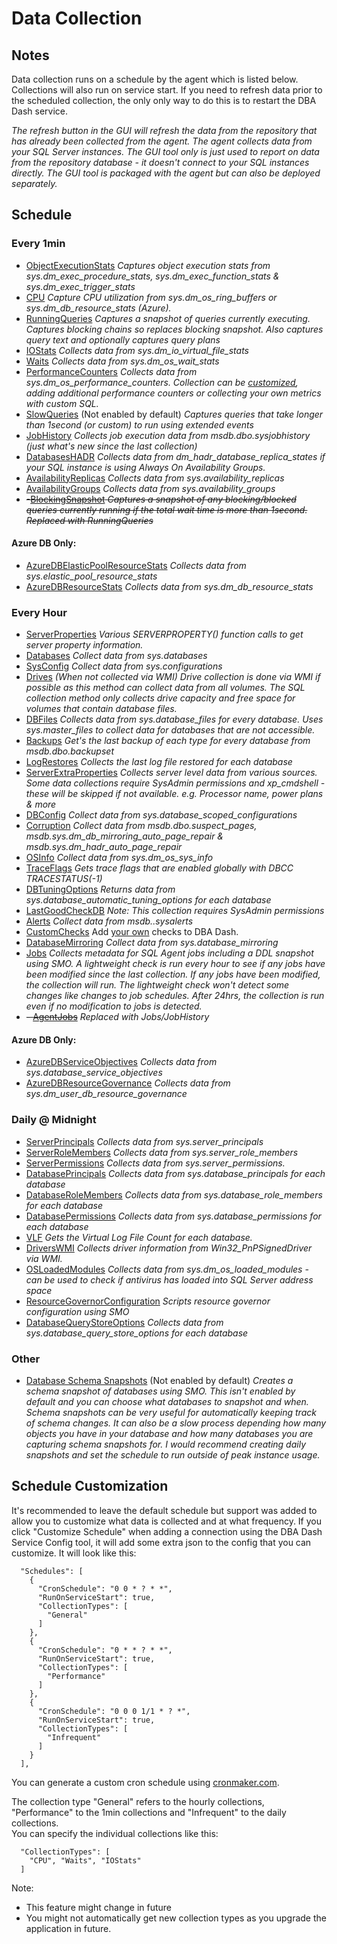  
# Data Collection
## Notes
Data collection runs on a schedule by the agent which is listed below. Collections will also run on service start.  If you need to refresh data prior to the scheduled collection, the only only way to do this is to restart the DBA Dash service. 

*The refresh button in the GUI will refresh the data from the repository that has already been collected from the agent.  The agent collects data from your SQL Server instances.  The GUI tool only is just used to report on data from the repository database - it doesn't connect to your SQL instances directly.  The GUI tool is packaged with the agent but can also be deployed separately.*

## Schedule
### Every 1min
- [ObjectExecutionStats](../DBADash/SQL/SQLObjectExecutionStats.sql)
*Captures object execution stats from sys.dm_exec_procedure_stats, sys.dm_exec_function_stats & sys.dm_exec_trigger_stats*
- [CPU](../DBADash/SQL/SQLCPU.sql)
*Capture CPU utilization from sys.dm_os_ring_buffers or sys.dm_db_resource_stats (Azure).*
- [RunningQueries](RunningQueries.md)
*Captures a snapshot of queries currently executing. Captures blocking chains so replaces blocking snapshot. Also captures query text and optionally captures query plans*
- [IOStats](../DBADash/SQL/SQLIOStats.sql)
*Collects data from sys.dm_io_virtual_file_stats*
- [Waits](../DBADash/SQL/SQLWaits.sql)
*Collects data from sys.dm_os_wait_stats*
- [PerformanceCounters](../DBADash/SQL/SQLPerformanceCounters.sql)
*Collects data from sys.dm_os_performance_counters.  Collection can be [customized](OSPerformanceCounters.md), adding additional performance counters or collecting your own metrics with custom SQL.*
- [SlowQueries](../DBADash/SQL/SQLSlowQueries.sql) (Not enabled by default)
*Captures queries that take longer than 1second (or custom) to run using extended events*
- [JobHistory](../DBADash/SQL/SQLJobHistory.sql)
*Collects job execution data from msdb.dbo.sysjobhistory (just what's new since the last collection)*
- [DatabasesHADR](../DBADash/SQL/SQLDatabasesHADR.sql)
*Collects data from dm_hadr_database_replica_states if your SQL instance is using Always On Availability Groups.*
- [AvailabilityReplicas](../DBADash/SQL/SQLAvailabilityReplicas.sql)
*Collects data from sys.availability_replicas*
- [AvailabilityGroups](../DBADash/SQL/SQLAvailabilityGroups.sql)
*Collects data from sys.availability_groups*
- ~~-[BlockingSnapshot](../DBADash/SQL/SQLBlockingSnapshot.sql)
*Captures a snapshot of any blocking/blocked queries currently running if the total wait time is more than 1second.
Replaced with RunningQueries*~~
#### Azure DB Only:
- [AzureDBElasticPoolResourceStats](../DBADash/SQL/SQLAzureDBElasticPoolResourceStats.sql)
*Collects data from sys.elastic_pool_resource_stats*
- [AzureDBResourceStats](../DBADash/SQL/SQLAzureDBResourceStats.sql)
*Collects data from sys.dm_db_resource_stats*
### Every Hour
- [ServerProperties](../DBADash/SQL/SQLServerProperties.sql)
*Various SERVERPROPERTY() function calls to get server property information.*
- [Databases](../DBADash/SQL/SQLDatabases.sql)
*Collect data from sys.databases*
- [SysConfig](../DBADash/SQL/SQLSysConfig.sql)
*Collect data from sys.configurations*
- [Drives](../DBADash/SQL/SQLDrives.sql) *(When not collected via WMI)*
*Drive collection is done via WMI if possible as this method can collect data from all volumes. The SQL collection method only collects drive capacity and free space for volumes that contain database files.*
- [DBFiles](../DBADash/SQL/SQLDBFiles.sql)
*Collects data from sys.database_files for every database. Uses sys.master_files to collect data for databases that are not accessible.*  
- [Backups](../DBADash/SQL/SQLBackups.sql)
*Get's the last backup of each type for every database from msdb.dbo.backupset*
- [LogRestores](../DBADash/SQL/SQLLogRestores.sql)
*Collects the last log file restored for each database*
- [ServerExtraProperties](../DBADash/SQL/SQLServerExtraProperties.sql)
*Collects server level data from various sources. Some data collections require SysAdmin permissions and xp_cmdshell - these will be skipped if not available.   e.g. Processor name, power plans & more*
- [DBConfig](../DBADash/SQL/SQLDBConfig.sql)
*Collect data from sys.database_scoped_configurations*
- [Corruption](../DBADash/SQL/SQLCorruption.sql)
*Collect data from msdb.dbo.suspect_pages, msdb.sys.dm_db_mirroring_auto_page_repair & msdb.sys.dm_hadr_auto_page_repair*
- [OSInfo](../DBADash/SQL/SQLOSInfo.sql)
*Collect data from sys.dm_os_sys_info*
- [TraceFlags](../DBADash/SQL/SQLTraceFlags.sql)
*Gets trace flags that are enabled globally with DBCC TRACESTATUS(-1)*
- [DBTuningOptions](../DBADash/SQL/SQLDBTuningOptions.sql)
*Returns data from sys.database_automatic_tuning_options for each database*
- [LastGoodCheckDB](../DBADash/SQL/SQLLastGoodCheckDB.sql)
*Note: This collection requires SysAdmin permissions*
- [Alerts](../DBADash/SQL/SQLAlerts.sql)
*Collect data from msdb..sysalerts*
- [CustomChecks](../DBADash/SQL/SQLCustomChecks.sql)
Add [your own](CustomChecks.md) checks to DBA Dash.
- [DatabaseMirroring](../DBADash/SQL/SQLDatabaseMirroring.sql)
*Collect data from sys.database_mirroring*
- [Jobs](../DBADash/SchemaSnapshotDB.cs)
*Collects metadata for SQL Agent jobs including a DDL snapshot using SMO. A lightweight check is run every hour to see if any jobs have been modified since the last collection. If any jobs have been modified, the collection will run.  The lightweight check won't detect some changes like changes to job schedules.  After 24hrs, the collection is run even if no modification to jobs is detected.*  
- ~~- [AgentJobs](../DBADash/SQL/AgentJobs.sql)~~
 *Replaced with Jobs/JobHistory*
 
#### Azure DB Only:
- [AzureDBServiceObjectives](../DBADash/SQL/SQLAzureDBServiceObjectives.sql)
*Collects data from sys.database_service_objectives*
- [AzureDBResourceGovernance](../DBADash/SQL/SQLAzureDBResourceGovernance.sql)
*Collects data from sys.dm_user_db_resource_governance*

### Daily @ Midnight
- [ServerPrincipals](../DBADash/SQL/SQLServerPrincipals.sql)
*Collects data from sys.server_principals*
- [ServerRoleMembers](../DBADash/SQL/SQLServerRoleMembers.sql)
*Collects data from sys.server_role_members*
- [ServerPermissions](../DBADash/SQL/SQLServerPermissions.sql)
*Collects data from sys.server_permissions.*
- [DatabasePrincipals](../DBADash/SQL/SQLDatabasePrincipals.sql)
*Collects data from sys.database_principals for each database*
- [DatabaseRoleMembers](../DBADash/SQL/SQLDatabaseRoleMembers.sql)
*Collects data from sys.database_role_members for each database*
- [DatabasePermissions](../DBADash/SQL/SQLDatabasePermissions.sql)
*Collects data from sys.database_permissions for each database*
- [VLF](../DBADash/SQL/SQLVLF.sql)
*Gets the Virtual Log File Count for each database.* 
- [DriversWMI](../DBADash/DBCollector.cs)
*Collects driver information from Win32_PnPSignedDriver via WMI.*  
- [OSLoadedModules](../DBADash/SQL/SQLOSLoadedModules.sql)
*Collects data from sys.dm_os_loaded_modules - can be used to check if antivirus has loaded into SQL Server address space*
- [ResourceGovernorConfiguration](../DBADash/SchemaSnapshotDB.cs)
*Scripts resource governor configuration using SMO*
- [DatabaseQueryStoreOptions](../DBADash/SQL/SQLDatabaseQueryStoreOptions.sql)
*Collects data from sys.database_query_store_options for each database*

### Other
- [Database Schema Snapshots](../DBADash/SchemaSnapshotDB.cs) (Not enabled by default)
*Creates a schema snapshot of databases using SMO.  This isn't enabled by default and you can choose what databases to snapshot and when.  Schema snapshots can be very useful for automatically keeping track of schema changes. It can also be a slow process depending how many objects you have in your database and how many databases you are capturing schema snapshots for.  I would recommend creating daily snapshots and set the schedule to run outside of peak instance usage.*

## Schedule Customization
It's recommended to leave the default schedule but support was added to allow you to customize what data is collected and at what frequency. If you click "Customize Schedule" when adding a connection using the DBA Dash Service Config tool, it will add some extra json to the config that you can customize.  It will look like this:

      "Schedules": [
        {
          "CronSchedule": "0 0 * ? * *",
          "RunOnServiceStart": true,
          "CollectionTypes": [
            "General"
          ]
        },
        {
          "CronSchedule": "0 * * ? * *",
          "RunOnServiceStart": true,
          "CollectionTypes": [
            "Performance"
          ]
        },
        {
          "CronSchedule": "0 0 0 1/1 * ? *",
          "RunOnServiceStart": true,
          "CollectionTypes": [
            "Infrequent"
          ]
        }
      ],
You can generate a custom cron schedule using [cronmaker.com](http://www.cronmaker.com). 

The collection type "General" refers to the hourly collections, "Performance" to the 1min collections and "Infrequent" to the daily collections.  
You can specify the individual collections like this:

      "CollectionTypes": [
        "CPU", "Waits", "IOStats"
      ]
Note:
 - This feature might change in future 
 - You might not automatically get new collection types as you upgrade the application in future.
